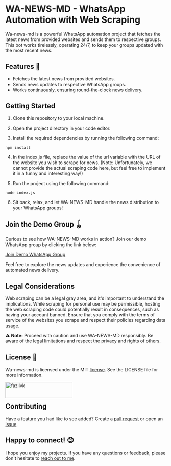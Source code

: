 
# WA-NEWS-MD - WhatsApp Automation with Web Scraping
Wa-news-md is a powerful WhatsApp automation project that fetches the latest news from provided websites and sends them to respective groups. This bot works tirelessly, operating 24/7, to keep your groups updated with the most recent news.


## Features 🚀

- Fetches the latest news from provided websites.
- Sends news updates to respective WhatsApp groups.
- Works continuously, ensuring round-the-clock news delivery.


## Getting Started

1. Clone this repository to your local machine.

2. Open the project directory in your code editor.

3. Install the required dependencies by running the following command:
```
npm install
```
4. In the index.js file, replace the value of the url variable with the URL of the website you wish to scrape for news. (Note: Unfortunately, we cannot provide the actual scraping code here, but feel free to implement it in a funny and interesting way!)

5. Run the project using the following command:
```
node index.js
```
6. Sit back, relax, and let WA-NEWS-MD handle the news distribution to your WhatsApp groups!
   
## Join the Demo Group 🪀
Curious to see how WA-NEWS-MD works in action? Join our demo WhatsApp group by clicking the link below:

[Join Demo WhatsApp Group](https://chat.whatsapp.com/DuNykJQ3bohElmWHJ7xecF)

Feel free to explore the news updates and experience the convenience of automated news delivery.

## Legal Considerations

Web scraping can be a legal gray area, and it's important to understand the implications. While scraping for personal use may be permissible, hosting the web scraping code could potentially result in consequences, such as having your account banned. Ensure that you comply with the terms of service of the websites you scrape and respect their policies regarding data usage.

**⚠️ Note:** Proceed with caution and use WA-NEWS-MD responsibly. Be aware of the legal limitations and respect the privacy and rights of others.

## License 📜
Wa-news-md is licensed under the MIT [license](https://github.com/mu-fazil-vk/Wa-news-md/blob/main/LICENSE). See the LICENSE file for more information.

<p><a href="https://www.buymeacoffee.com/fazilvk"> <img align="left" src="https://cdn.buymeacoffee.com/buttons/v2/default-yellow.png" height="50" width="210" alt="fazilvk" /></a></p><br><br>

## Contributing
Have a feature you had like to see added? Create a [pull request](https://github.com/mu-fazil-vk/wa-news-md/pulls) or open an [issue](https://github.com/mu-fazil-vk/wa-news-md/issues).

## Happy to connect! 😊
I hope you enjoy my projects. If you have any questions or feedback, please don't hesitate to [reach out to me](https://instagram.com/fazil.v.k).
